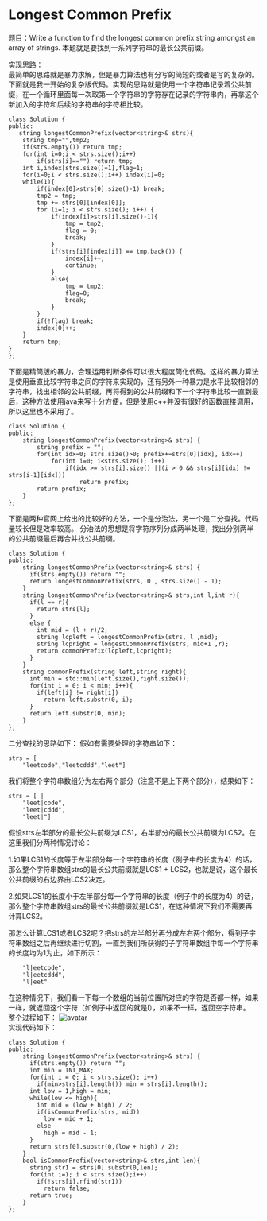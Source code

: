 # Longest Common Prefix

题目：Write a function to find the longest common prefix string amongst an array of strings.
本题就是要找到一系列字符串的最长公共前缀。

实现思路：
<br>最简单的思路就是暴力求解，但是暴力算法也有分写的简短的或者是写的复杂的。下面就是我一开始的复杂版代码。实现的思路就是使用一个字符串记录着公共前缀，在一个循环里面每一次取第一个字符串的字符存在记录的字符串内，再拿这个新加入的字符和后续的字符串的字符相比较。
```
class Solution {
public:
   string longestCommonPrefix(vector<string>& strs){
    string tmp="",tmp2;
    if(strs.empty()) return tmp;
    for(int i=0;i < strs.size();i++)
        if(strs[i]=="") return tmp;
    int i,index[strs.size()+1],flag=1;
    for(i=0;i < strs.size();i++) index[i]=0;
    while(1){
        if(index[0]>strs[0].size()-1) break;
        tmp2 = tmp;
        tmp += strs[0][index[0]];
        for (i=1; i < strs.size(); i++) {
            if(index[i]>strs[i].size()-1){
                tmp = tmp2;
                flag = 0;
                break;
            }
            if(strs[i][index[i]] == tmp.back()) {
                index[i]++;
                continue;
            }
            else{
                tmp = tmp2;
                flag=0;
                break;
            }
        }
        if(!flag) break;
        index[0]++;
    }
    return tmp;
}
};
```

下面是精简版的暴力，合理运用判断条件可以很大程度简化代码。这样的暴力算法是使用垂直比较字符串之间的字符来实现的，还有另外一种暴力是水平比较相邻的字符串，找出相邻的公共前缀，再将得到的公共前缀和下一个字符串比较一直到最后，这种方法使用java来写十分方便，但是使用c++并没有很好的函数直接调用，所以这里也不采用了。
```
class Solution {
public:
    string longestCommonPrefix(vector<string>& strs) {
        string prefix = "";
        for(int idx=0; strs.size()>0; prefix+=strs[0][idx], idx++)
            for(int i=0; i<strs.size(); i++)
                if(idx >= strs[i].size() ||(i > 0 && strs[i][idx] != strs[i-1][idx]))
                    return prefix;
        return prefix;
    }
};
```

下面是两种官网上给出的比较好的方法，一个是分治法，另一个是二分查找。代码量较长但是效率较高。
分治法的思想是将字符序列分成两半处理，找出分别两半的公共前缀最后再合并找公共前缀。
```
class Solution {
public:
    string longestCommonPrefix(vector<string>& strs) {
      if(strs.empty()) return "";
      return longestCommonPrefix(strs, 0 , strs.size() - 1);
    }
    string longestCommonPrefix(vector<string>& strs,int l,int r){
      if(l == r){
        return strs[l];
      }
      else {
        int mid = (l + r)/2;
        string lcpleft = longestCommonPrefix(strs, l ,mid);
        string lcpright = longestCommonPrefix(strs, mid+1 ,r);
        return commonPrefix(lcpleft,lcpright);
      }
    }
    string commonPrefix(string left,string right){
      int min = std::min(left.size(),right.size());
      for(int i = 0; i < min; i++){
        if(left[i] != right[i])
          return left.substr(0, i);
      }
      return left.substr(0, min);
    }
};
```

二分查找的思路如下：
假如有需要处理的字符串如下：
```
strs = [
    "leetcode","leetcddd","leet"]
```
我们将整个字符串数组分为左右两个部分（注意不是上下两个部分），结果如下：
```
strs = [ |
    "leet|code",
    "leet|cddd",
    "leet|"]
```
假设strs左半部分的最长公共前缀为LCS1，右半部分的最长公共前缀为LCS2。在这里我们分两种情况讨论：

1.如果LCS1的长度等于左半部分每一个字符串的长度（例子中的长度为4）的话，那么整个字符串数组strs的最长公共前缀就是LCS1 + LCS2，也就是说，这个最长公共前缀的右边界由LCS2决定。

2.如果LCS1的长度小于左半部分每一个字符串的长度（例子中的长度为4）的话，那么整个字符串数组strs的最长公共前缀就是LCS1，在这种情况下我们不需要再计算LCS2。

那怎么计算LCS1或者LCS2呢？把strs的左半部分再分成左右两个部分，得到子字符串数组之后再继续进行切割，一直到我们所获得的子字符串数组中每一个字符串的长度均为1为止，如下所示：

```
    "l|eetcode",
    "l|eetcddd",
    "l|eet"
```
在这种情况下，我们看一下每一个数组的当前位置所对应的字符是否都一样，如果一样，就返回这个字符（如例子中返回的就是l），如果不一样，返回空字符串。<br>
整个过程如下：
![avatar](https://segmentfault.com/img/bVLDl9?w=811&h=706/view.png)
<br>实现代码如下：
```
class Solution {
public:
    string longestCommonPrefix(vector<string>& strs) {
      if(strs.empty()) return "";
      int min = INT_MAX;
      for(int i = 0; i < strs.size(); i++)
        if(min>strs[i].length()) min = strs[i].length();
      int low = 1,high = min;
      while(low <= high){
        int mid = (low + high) / 2;
        if(isCommonPrefix(strs, mid))
          low = mid + 1;
        else 
          high = mid - 1;
      }
      return strs[0].substr(0,(low + high) / 2);
    }
    bool isCommonPrefix(vector<string>& strs,int len){
      string str1 = strs[0].substr(0,len);
      for(int i=1; i < strs.size();i++)
        if(!strs[i].rfind(str1))
          return false;
      return true;
    }
};
```

